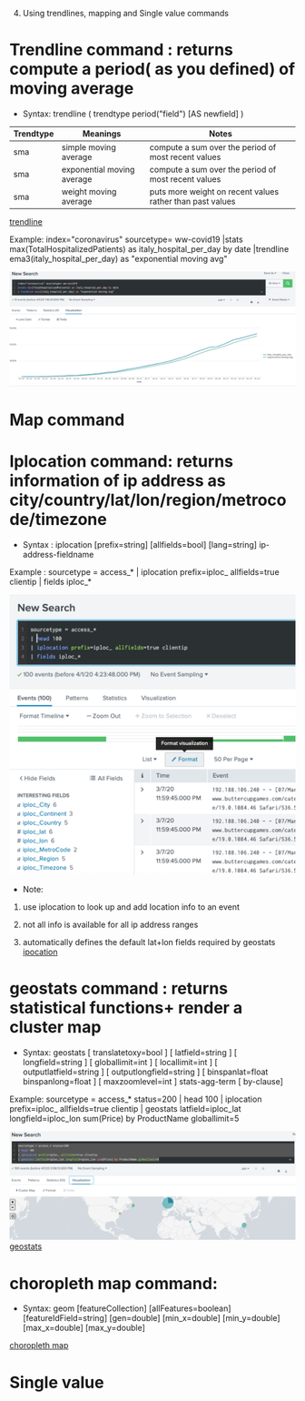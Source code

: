 4. Using trendlines, mapping and Single value commands
# Trendline command : returns compute a period( as you defined) of moving average
* Syntax: trendline ( trendtype period("field") [AS newfield] )

| Trendtype  | Meanings                  |  Notes                                                   |
| ----       | -----                     | ----                                                     |
| sma        | simple moving average     | compute a sum over the period of most recent values      |
| sma        | exponential moving average| compute a sum over the period of most recent values      |
| sma        | weight moving average     | puts more weight on recent values rather than past values|

[trendline](https://docs.splunk.com/Documentation/SplunkCloud/latest/SearchReference/Trendline)

Example: index="coronavirus" sourcetype= ww-covid19
|stats max(TotalHospitalizedPatients) as italy_hospital_per_day by date
|trendline ema3(italy_hospital_per_day) as "exponential moving avg"

![](image./italy.png)

# Map command
# Iplocation command: returns information of ip address as city/country/lat/lon/region/metrocode/timezone
* Syntax : iplocation [prefix=string] [allfields=bool] [lang=string] ip-address-fieldname

Example : sourcetype = access_* | iplocation prefix=iploc_ allfields=true clientip | fields iploc_*

![](image./ip.png)
* Note: 
1. use iplocation to look up and add location info to an event

2. not all info is available for all ip address ranges

3. automatically defines the default lat+lon fields required by geostats
[ipocation](https://docs.splunk.com/Documentation/Splunk/8.0.2/SearchReference/Iplocation)

# geostats command : returns statistical functions+ render a cluster map
* Syntax: geostats
[ translatetoxy=bool ]
[ latfield=string ]
[ longfield=string ]
[ globallimit=int ]
[ locallimit=int ]
[ outputlatfield=string ]
[ outputlongfield=string ]
[ binspanlat=float binspanlong=float ]
[ maxzoomlevel=int ]
stats-agg-term
[ by-clause]

Example: sourcetype = access_* status=200
| head 100
| iplocation prefix=iploc_ allfields=true clientip 
| geostats latfield=iploc_lat longfield=iploc_lon sum(Price) by ProductName globallimit=5

![](image./geo.png)
[geostats](https://docs.splunk.com/Documentation/Splunk/8.0.2/SearchReference/Geostats)
  
# choropleth map command: 
* Syntax: geom [featureCollection] [allFeatures=boolean] [featureIdField=string] [gen=double] [min_x=double] [min_y=double] [max_x=double] [max_y=double]


[choropleth map](https://docs.splunk.com/Documentation/Splunk/8.0.2/SearchReference/Geom)
# Single value

